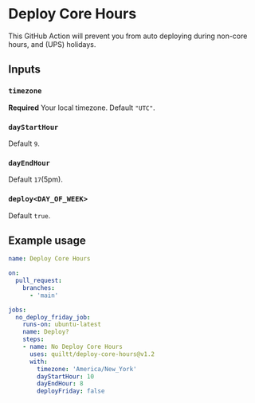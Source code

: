 # Deploy Core Hours

This GitHub Action will prevent you from auto deploying during non-core hours, and (UPS) holidays.

## Inputs

### `timezone`

**Required** Your local timezone. Default `"UTC"`.

### `dayStartHour`

Default `9`.

### `dayEndHour`

Default `17`(5pm).

### `deploy<DAY_OF_WEEK>`

Default `true`.

## Example usage
```yaml
name: Deploy Core Hours

on:
  pull_request:
    branches:
      - 'main'

jobs:
  no_deploy_friday_job:
    runs-on: ubuntu-latest
    name: Deploy?
    steps:
    - name: No Deploy Core Hours
      uses: quiltt/deploy-core-hours@v1.2
      with:
        timezone: 'America/New_York'
        dayStartHour: 10
        dayEndHour: 8
        deployFriday: false
```

